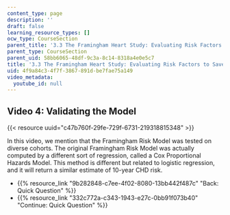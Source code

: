 ```yaml
---
content_type: page
description: ''
draft: false
learning_resource_types: []
ocw_type: CourseSection
parent_title: '3.3 The Framingham Heart Study: Evaluating Risk Factors to Save Lives '
parent_type: CourseSection
parent_uid: 58bb6065-48df-9c3a-8c14-8318a4e0e5c7
title: '3.3 The Framingham Heart Study: Evaluating Risk Factors to Save Lives'
uid: 4f9a84c3-4f7f-3867-891d-be7fae75a149
video_metadata:
  youtube_id: null
---
```

## Video 4: Validating the Model

{{< resource uuid="c47b760f-29fe-729f-6731-219318815348" >}}

In this video, we mention that the Framingham Risk Model was tested on diverse cohorts. The original Framingham Risk Model was actually computed by a different sort of regression, called a Cox Proportional Hazards Model. This method is different but related to logistic regression, and it will return a similar estimate of 10-year CHD risk.

- {{% resource_link "9b282848-c7ee-4f02-8080-13bb442f487c" "Back: Quick Question" %}}
- {{% resource_link "332c772a-c343-1943-e27c-0bb91f073b40" "Continue: Quick Question" %}}